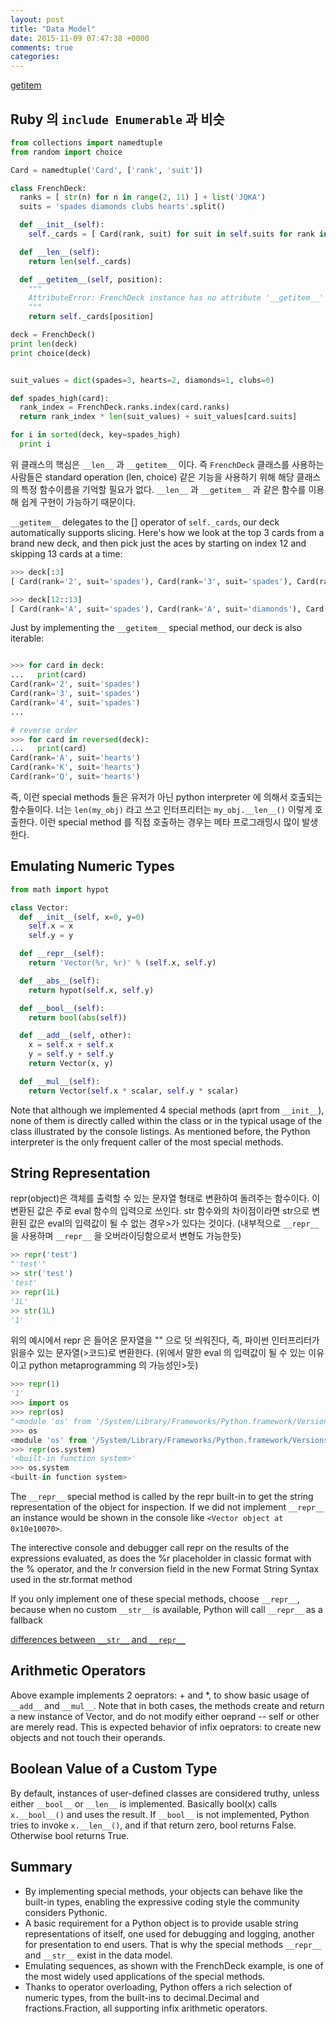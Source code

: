 ```yaml
---
layout: post
title: "Data Model"
date: 2015-11-09 07:47:38 +0000
comments: true
categories: 
---
```


[getitem](http://blog.weirdx.io/python-__getitem__과-slice의-이해/)

## Ruby 의 `include Enumerable` 과 비슷

```python
from collections import namedtuple
from random import choice

Card = namedtuple('Card', ['rank', 'suit'])

class FrenchDeck:
  ranks = [ str(n) for n in range(2, 11) ] + list('JQKA')
  suits = 'spades diamonds clubs hearts'.split()

  def __init__(self):
    self._cards = [ Card(rank, suit) for suit in self.suits for rank in self.ranks ]

  def __len__(self):
    return len(self._cards)

  def __getitem__(self, position):
    """
    AttributeError: FrenchDeck instance has no attribute '__getitem__'
    """
    return self._cards[position]

deck = FrenchDeck()
print len(deck)
print choice(deck)


suit_values = dict(spades=3, hearts=2, diamonds=1, clubs=0)

def spades_high(card):
  rank_index = FrenchDeck.ranks.index(card.ranks)
  return rank_index * len(suit_values) + suit_values[card.suits]

for i in sorted(deck, key=spades_high)
  print i

```

위 클래스의 핵심은 `__len__` 과 `__getitem__` 이다. 즉 `FrenchDeck` 클래스를 사용하는 사람들은 standard operation (len, choice) 같은 기능을 사용하기 위해 해당 클래스의 특정 함수이름을 기억할 필요가 없다. `__len__` 과 `__getitem__` 과 같은 함수를 이용해 쉽게 구현이 가능하기 때문이다.

`__getitem__` delegates to the [] operator of `self._cards`, our deck automatically supports slicing. Here's how we look at the top 3 cards from a brand new deck, and then pick just the aces by starting on index 12 and skipping 13 cards at a time:

```python
>>> deck[:3]
[ Card(rank='2', suit='spades'), Card(rank='3', suit='spades'), Card(rank='4', suit='spades') ]

>>> deck[12::13]
[ Card(rank='A', suit='spades'), Card(rank='A', suit='diamonds'), Card(rank='A', suit='clubs'), Card(rank='A', suit='hearts') ]

```

Just by implementing the `__getitem__` special method, our deck is also iterable:

```python

>>> for card in deck:
...   print(card)
Card(rank='2', suit='spades')
Card(rank='3', suit='spades')
Card(rank='4', suit='spades')
...

# reverse order
>>> for card in reversed(deck):
...   print(card)
Card(rank='A', suit='hearts')
Card(rank='K', suit='hearts')
Card(rank='Q', suit='hearts')

```

즉, 이런 special methods 들은 유저가 아닌 python interpreter 에 의해서 호출되는 함수들이다. 너는 `len(my_obj)` 라고 쓰고 인터프리터는 `my_obj.__len__()` 이렇게 호출한다. 이런 special method 를 직접 호출하는 경우는 메타 프로그래밍시 많이 발생한다.

## Emulating Numeric Types

```python
from math import hypot

class Vector:
  def __init__(self, x=0, y=0)
    self.x = x
    self.y = y

  def __repr__(self):
    return 'Vector(%r, %r)' % (self.x, self.y)

  def __abs__(self):
    return hypot(self.x, self.y)

  def __bool__(self):
    return bool(abs(self))

  def __add__(self, other):
    x = self.x + self.x
    y = self.y + self.y
    return Vector(x, y)

  def __mul__(self):
    return Vector(self.x * scalar, self.y * scalar)

```

Note that although we implemented 4 special methods (aprt from `__init__`), none of them is directly called within the class or in the typical usage of the class illustrated by the console listings. As mentioned before, the Python interpreter is the only frequent caller of the most special methods.

## String Representation

repr(object)은 객체를 출력할 수 있는 문자열 형태로 변환하여 돌려주는 함수이다. 이 변환된 값은 주로 eval 함수의 입력으로 쓰인다. str 함수와의 차이점이라면 str으로 변환된 값은 eval의 입력값이 될 수 없는 경우>가 있다는 것이다. (내부적으로 `__repr__` 을 사용하며 `__repr__` 을 오버라이딩함으로서 변형도 가능한듯)

```python
>> repr('test')
"'test'"
>> str('test')
'test'
>> repr(1L)
'1L'
>> str(1L)
'1'
```

위의 예시에서 repr 은 들어온 문자열을 "" 으로 덧 씌워진다, 즉, 파이썬 인터프리터가 읽을수 있는 문자열(>코드)로 변환한다. (위에서 말한 eval 의 입력값이 될 수 있는 이유이고 python metaprogramming 의 가능성인>듯)

```python
>>> repr(1)
'1'
>>> import os
>>> repr(os)
"<module 'os' from '/System/Library/Frameworks/Python.framework/Versions/2.7/lib/python2.7/os.pyc'>"
>>> os
<module 'os' from '/System/Library/Frameworks/Python.framework/Versions/2.7/lib/python2.7/os.pyc'>
>>> repr(os.system)
'<built-in function system>'
>>> os.system
<built-in function system>
```

The `__repr__` special method is called by the repr built-in to get the string representation of the object for inspection. If we did not implement `__repr__` an instance would be shown in the console like `<Vector object at 0x10e10070>`.

The interective console and debugger call repr on the results of the expressions evaluated, as does the %r placeholder in classic format with the % operator, and the !r conversion field in the new Format String Syntax used in the str.format method

If you only implement one of these special methods, choose `__repr__`, because when no custom `__str__` is available, Python will call `__repr__` as a fallback

[differences between `__str__` and `__repr__`](http://stackoverflow.com/questions/1436703/difference-between-str-and-repr-in-python)

## Arithmetic Operators

Above example implements 2 oeprators: + and \*, to show basic usage of `__add__` and `__mul__`. Note that in both cases, the methods create and return a new instance of Vector, and do not modify either oeprand -- self or other are merely read. This is expected behavior of infix oeprators: to create new objects and not touch their operands.

## Boolean Value of a Custom Type

By default, instances of user-defined classes are considered truthy, unless either `__bool__` or `__len__` is implemented. Basically bool(x) calls `x.__bool__()` and uses the result. If `__bool__` is not implemented, Python tries to invoke `x.__len__()`, and if that return zero, bool returns False. Otherwise bool returns True.

## Summary

- By implementing special methods, your objects can behave like the built-in types, enabling the expressive coding style the community considers Pythonic.
- A basic requirement for a Python object is to provide usable string representations of itself, one used for debugging and logging, another for presentation to end users. That is why the special methods `__repr__` and `__str__` exist in the data model.
- Emulating sequences, as shown with the FrenchDeck example, is one of the most widely used applications of the special methods.
- Thanks to operator overloading, Python offers a rich selection of numeric types, from the built-ins to decimal.Decimal and fractions.Fraction, all supporting infix arithmetic operators.

